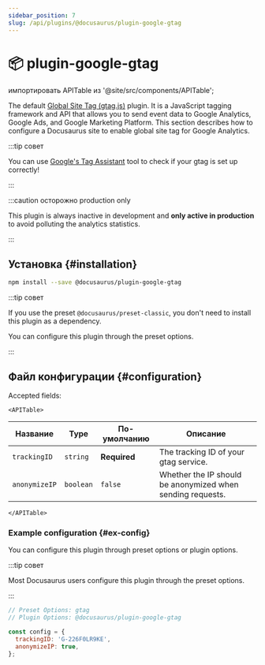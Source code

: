 ```yaml
---
sidebar_position: 7
slug: /api/plugins/@docusaurus/plugin-google-gtag
---
```


# 📦 plugin-google-gtag

импортировать APITable из '@site/src/components/APITable';

The default [Global Site Tag (gtag.js)](https://developers.google.com/analytics/devguides/collection/gtagjs/) plugin. It is a JavaScript tagging framework and API that allows you to send event data to Google Analytics, Google Ads, and Google Marketing Platform. This section describes how to configure a Docusaurus site to enable global site tag for Google Analytics.

:::tip совет

You can use [Google's Tag Assistant](https://tagassistant.google.com/) tool to check if your gtag is set up correctly!

:::

:::caution осторожно production only

This plugin is always inactive in development and **only active in production** to avoid polluting the analytics statistics.

:::

## Установка {#installation}

```bash npm2yarn
npm install --save @docusaurus/plugin-google-gtag
```

:::tip совет

If you use the preset `@docusaurus/preset-classic`, you don't need to install this plugin as a dependency.

You can configure this plugin through the preset options.

:::

## Файл конфигурации {#configuration}

Accepted fields:

```mdx-code-block
<APITable>
```

| Название      | Type      | По-умолчанию | Описание                                                   |
| ------------- | --------- | ------------ | ---------------------------------------------------------- |
| `trackingID`  | `string`  | **Required** | The tracking ID of your gtag service.                      |
| `anonymizeIP` | `boolean` | `false`      | Whether the IP should be anonymized when sending requests. |

```mdx-code-block
</APITable>
```

### Example configuration {#ex-config}

You can configure this plugin through preset options or plugin options.

:::tip совет

Most Docusaurus users configure this plugin through the preset options.

:::

```js config-tabs
// Preset Options: gtag
// Plugin Options: @docusaurus/plugin-google-gtag

const config = {
  trackingID: 'G-226F0LR9KE',
  anonymizeIP: true,
};
```
